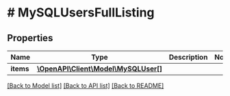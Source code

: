# # MySQLUsersFullListing

## Properties

Name | Type | Description | Notes
------------ | ------------- | ------------- | -------------
**items** | [**\OpenAPI\Client\Model\MySQLUser[]**](MySQLUser.md) |  |

[[Back to Model list]](../../README.md#models) [[Back to API list]](../../README.md#endpoints) [[Back to README]](../../README.md)
